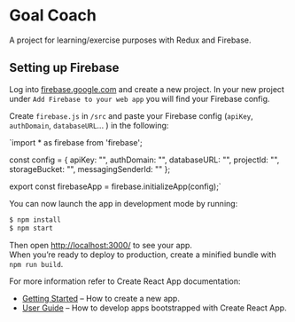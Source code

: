 # Goal Coach

A project for learning/exercise purposes with Redux and Firebase.

## Setting up Firebase

Log into [firebase.google.com](https://firebase.google.com/) and create a new project.
In your new project under `Add Firebase to your web app` you will find your Firebase config.

Create `firebase.js` in `/src` and paste your Firebase config (`apiKey`, `authDomain`, `databaseURL`... ) in the following:

`import * as firebase from 'firebase';

const config = {
    apiKey: "",
    authDomain: "",
    databaseURL: "",
    projectId: "",
    storageBucket: "",
    messagingSenderId: ""
  };

export const firebaseApp =  firebase.initializeApp(config);`

You can now launch the app in development mode by running:

```sh
$ npm install
$ npm start
```

Then open [http://localhost:3000/](http://localhost:3000/) to see your app.<br>
When you’re ready to deploy to production, create a minified bundle with `npm run build`.

For more information refer to Create React App documentation:

* [Getting Started](https://github.com/facebookincubator/create-react-app#getting-started) – How to create a new app.
* [User Guide](https://github.com/facebookincubator/create-react-app/blob/master/packages/react-scripts/template/README.md) – How to develop apps bootstrapped with Create React App.
